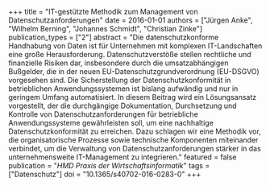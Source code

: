 +++
title = "IT-gestützte Methodik zum Management von Datenschutzanforderungen"
date = 2016-01-01
authors = ["Jürgen Anke", "Wilhelm Berning", "Johannes Schmidt", "Christian Zinke"]
publication_types = ["2"]
abstract = "Die datenschutzkonforme Handhabung von Daten ist für Unternehmen mit komplexen IT-Landschaften eine große Herausforderung. Datenschutzverstöße stellen rechtliche und finanzielle Risiken dar, insbesondere durch die umsatzabhängigen Bußgelder, die in der neuen EU-Datenschutzgrundverordnung (EU-DSGVO) vorgesehen sind. Die Sicherstellung der Datenschutzkonformität in betrieblichen Anwendungssystemen ist bislang aufwändig und nur in geringem Umfang automatisiert. In diesem Beitrag wird ein Lösungsansatz vorgestellt, der die durchgängige Dokumentation, Durchsetzung und Kontrolle von Datenschutzanforderungen für betriebliche Anwendungssysteme gewährleisten soll, um eine nachhaltige Datenschutzkonformität zu erreichen. Dazu schlagen wir eine Methodik vor, die organisatorische Prozesse sowie technische Komponenten miteinander verbindet, um die Verwaltung von Datenschutzanforderungen stärker in das unternehmensweite IT-Management zu integrieren."
featured = false
publication = "*HMD Praxis der Wirtschaftsinformatik*"
tags = ["Datenschutz"]
doi = "10.1365/s40702-016-0283-0"
+++

